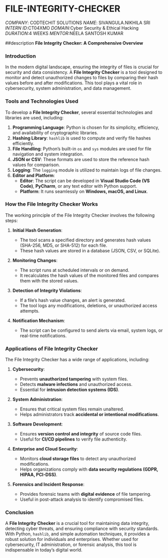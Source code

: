 # FILE-INTEGRITY-CHECKER
*COMPANY*: CODTECHIT SOLUTIONS
*NAME*: SIVANGULA.NIKHILA SRI
*INTERN ID*:CT04XMO
*DOMAIN*:Cyber Security & Ethical Hacking
*DURATION*:4 WEEKS
*MENTOR*:NEELA SANTOSH KUMAR

##description
**File Integrity Checker: A Comprehensive Overview**

### Introduction
In the modern digital landscape, ensuring the integrity of files is crucial for security and data consistency. A **File Integrity Checker** is a tool designed to monitor and detect unauthorized changes to files by comparing their hash values before and after modifications. This tool plays a vital role in cybersecurity, system administration, and data management.

### Tools and Technologies Used
To develop a **File Integrity Checker**, several essential technologies and libraries are used, including:

1. **Programming Language**: Python is chosen for its simplicity, efficiency, and availability of cryptographic libraries.
2. **Hashing Library**: `hashlib` is used to compute and verify file hashes efficiently.
3. **File Handling**: Python’s built-in `os` and `sys` modules are used for file navigation and system integration.
4. **JSON or CSV**: These formats are used to store the reference hash values for comparison.
5. **Logging**: The `logging` module is utilized to maintain logs of file changes.
6. **Editor and Platform**:
   - **Editor**: The script can be developed in **Visual Studio Code (VS Code)**, **PyCharm**, or any text editor with Python support.
   - **Platform**: It runs seamlessly on **Windows, macOS, and Linux**.

### How the File Integrity Checker Works
The working principle of the File Integrity Checker involves the following steps:

1. **Initial Hash Generation**:
   - The tool scans a specified directory and generates hash values (SHA-256, MD5, or SHA-512) for each file.
   - These hash values are stored in a database (JSON, CSV, or SQLite).

2. **Monitoring Changes**:
   - The script runs at scheduled intervals or on demand.
   - It recalculates the hash values of the monitored files and compares them with the stored values.

3. **Detection of Integrity Violations**:
   - If a file’s hash value changes, an alert is generated.
   - The tool logs any modifications, deletions, or unauthorized access attempts.

4. **Notification Mechanism**:
   - The script can be configured to send alerts via email, system logs, or real-time notifications.

### Applications of File Integrity Checker
The File Integrity Checker has a wide range of applications, including:

1. **Cybersecurity**:
   - Prevents **unauthorized tampering** with system files.
   - Detects **malware infections** and unauthorized access.
   - Essential for **intrusion detection systems (IDS)**.

2. **System Administration**:
   - Ensures that critical system files remain unaltered.
   - Helps administrators track **accidental or intentional modifications**.

3. **Software Development**:
   - Ensures **version control and integrity** of source code files.
   - Useful for **CI/CD pipelines** to verify file authenticity.

4. **Enterprise and Cloud Security**:
   - Monitors **cloud storage files** to detect any unauthorized modifications.
   - Helps organizations comply with **data security regulations (GDPR, HIPAA, PCI-DSS)**.

5. **Forensics and Incident Response**:
   - Provides forensic teams with **digital evidence** of file tampering.
   - Useful in post-attack analysis to identify compromised files.

### Conclusion
A **File Integrity Checker** is a crucial tool for maintaining data integrity, detecting cyber threats, and ensuring compliance with security standards. With Python, `hashlib`, and simple automation techniques, it provides a robust solution for individuals and enterprises. Whether used for cybersecurity, IT administration, or forensic analysis, this tool is indispensable in today’s digital world.

